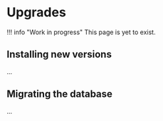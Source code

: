 # Upgrades

!!! info "Work in progress"
    This page is yet to exist.


## Installing new versions

...


## Migrating the database

...
